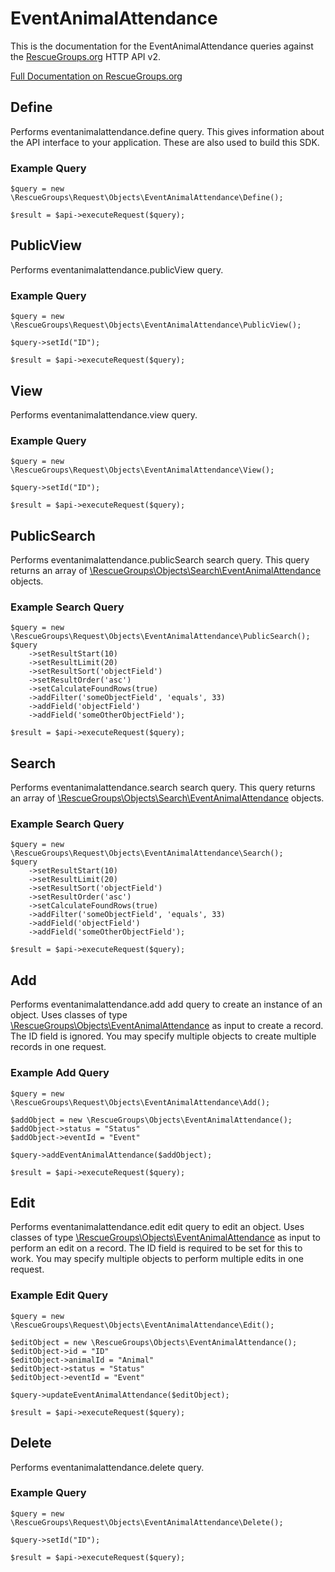 # EventAnimalAttendance

This is the documentation for the EventAnimalAttendance queries against the [RescueGroups.org](https://www.rescuegroups.org/) HTTP API v2.

[Full Documentation on RescueGroups.org](https://userguide.rescuegroups.org/display/APIDG/Object+definitions#Objectdefinitions-eventanimalattendance)

## Define
Performs eventanimalattendance.define query. This gives information about the API interface to your application. These are also used to build this SDK.

### Example Query

    $query = new \RescueGroups\Request\Objects\EventAnimalAttendance\Define();

    $result = $api->executeRequest($query);
## PublicView
Performs eventanimalattendance.publicView query.

### Example Query

    $query = new \RescueGroups\Request\Objects\EventAnimalAttendance\PublicView();

    $query->setId("ID");

    $result = $api->executeRequest($query);

## View
Performs eventanimalattendance.view query.

### Example Query

    $query = new \RescueGroups\Request\Objects\EventAnimalAttendance\View();

    $query->setId("ID");

    $result = $api->executeRequest($query);

## PublicSearch
Performs eventanimalattendance.publicSearch search query. This query returns an array of [\RescueGroups\Objects\Search\EventAnimalAttendance](../../../src/Objects/Search/EventAnimalAttendance.php) objects.

### Example Search Query

    $query = new \RescueGroups\Request\Objects\EventAnimalAttendance\PublicSearch();
    $query
        ->setResultStart(10)
        ->setResultLimit(20)
        ->setResultSort('objectField')
        ->setResultOrder('asc')
        ->setCalculateFoundRows(true)
        ->addFilter('someObjectField', 'equals', 33)
        ->addField('objectField')
        ->addField('someOtherObjectField');

    $result = $api->executeRequest($query);
## Search
Performs eventanimalattendance.search search query. This query returns an array of [\RescueGroups\Objects\Search\EventAnimalAttendance](../../../src/Objects/Search/EventAnimalAttendance.php) objects.

### Example Search Query

    $query = new \RescueGroups\Request\Objects\EventAnimalAttendance\Search();
    $query
        ->setResultStart(10)
        ->setResultLimit(20)
        ->setResultSort('objectField')
        ->setResultOrder('asc')
        ->setCalculateFoundRows(true)
        ->addFilter('someObjectField', 'equals', 33)
        ->addField('objectField')
        ->addField('someOtherObjectField');

    $result = $api->executeRequest($query);
## Add
Performs eventanimalattendance.add add query to create an instance of an object. Uses classes of type [\RescueGroups\Objects\EventAnimalAttendance](../../../src/Objects/EventAnimalAttendance.php) as input to create a record. The ID field is ignored. You may specify multiple objects to create multiple records in one request.

### Example Add Query

    $query = new \RescueGroups\Request\Objects\EventAnimalAttendance\Add();

    $addObject = new \RescueGroups\Objects\EventAnimalAttendance();
    $addObject->status = "Status"
    $addObject->eventId = "Event"

    $query->addEventAnimalAttendance($addObject);

    $result = $api->executeRequest($query);
## Edit
Performs eventanimalattendance.edit edit query to edit an object. Uses classes of type [\RescueGroups\Objects\EventAnimalAttendance](../../../src/Objects/EventAnimalAttendance.php) as input to perform an edit on a record. The ID field is required to be set for this to work. You may specify multiple objects to perform multiple edits in one request.

### Example Edit Query

    $query = new \RescueGroups\Request\Objects\EventAnimalAttendance\Edit();

    $editObject = new \RescueGroups\Objects\EventAnimalAttendance();
    $editObject->id = "ID"
    $editObject->animalId = "Animal"
    $editObject->status = "Status"
    $editObject->eventId = "Event"

    $query->updateEventAnimalAttendance($editObject);

    $result = $api->executeRequest($query);
## Delete
Performs eventanimalattendance.delete query.

### Example Query

    $query = new \RescueGroups\Request\Objects\EventAnimalAttendance\Delete();

    $query->setId("ID");

    $result = $api->executeRequest($query);

